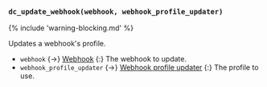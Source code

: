 ### `dc_update_webhook(webhook, webhook_profile_updater)`

{% include 'warning-blocking.md' %}

Updates a webhook's profile.

- `webhook` {->} [Webhook](/values/webhook.md)
  {:} The webhook to update.
- `webhook_profile_updater` {->} [Webhook profile updater](/parsables/webhooks/webhook-profile-updater.md)
  {:} The profile to use.